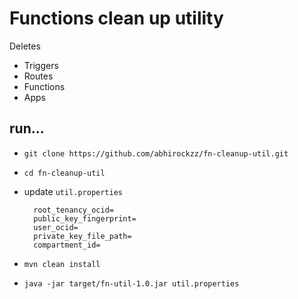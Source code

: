 # Functions clean up utility

Deletes

- Triggers
- Routes
- Functions
- Apps

## run... 

- `git clone https://github.com/abhirockzz/fn-cleanup-util.git`
- `cd fn-cleanup-util`
- update `util.properties`

		root_tenancy_ocid=
		public_key_fingerprint=
		user_ocid=
		private_key_file_path=
		compartment_id=

- `mvn clean install`
- `java -jar target/fn-util-1.0.jar util.properties`
